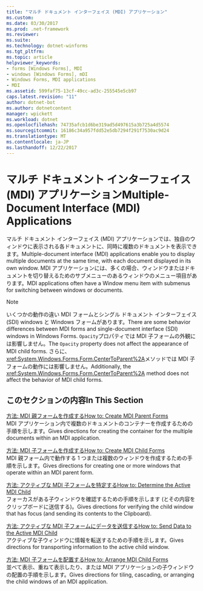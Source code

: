 ```yaml
---
title: "マルチ ドキュメント インターフェイス (MDI) アプリケーション"
ms.custom: 
ms.date: 03/30/2017
ms.prod: .net-framework
ms.reviewer: 
ms.suite: 
ms.technology: dotnet-winforms
ms.tgt_pltfrm: 
ms.topic: article
helpviewer_keywords:
- forms [Windows Forms], MDI
- windows [Windows Forms], mDI
- Windows Forms, MDI applications
- MDI
ms.assetid: 599faf75-13cf-49cc-ad3c-255545e5cb97
caps.latest.revision: "11"
author: dotnet-bot
ms.author: dotnetcontent
manager: wpickett
ms.workload: dotnet
ms.openlocfilehash: 74735afcb1d6be319ad5d497615a3b725a4d5574
ms.sourcegitcommit: 16186c34a957fdd52e5db7294f291f7530ac9d24
ms.translationtype: MT
ms.contentlocale: ja-JP
ms.lasthandoff: 12/22/2017
---
```

# <a name="multiple-document-interface-mdi-applications"></a><span data-ttu-id="72b78-102">マルチ ドキュメント インターフェイス (MDI) アプリケーション</span><span class="sxs-lookup"><span data-stu-id="72b78-102">Multiple-Document Interface (MDI) Applications</span></span>
<span data-ttu-id="72b78-103">マルチ ドキュメント インターフェイス (MDI) アプリケーションでは、独自のウィンドウに表示される各ドキュメントに、同時に複数のドキュメントを表示できます。</span><span class="sxs-lookup"><span data-stu-id="72b78-103">Multiple-document interface (MDI) applications enable you to display multiple documents at the same time, with each document displayed in its own window.</span></span> <span data-ttu-id="72b78-104">MDI アプリケーションには、多くの場合、ウィンドウまたはドキュメントを切り替えるためのサブメニューのあるウィンドウのメニュー項目があります。</span><span class="sxs-lookup"><span data-stu-id="72b78-104">MDI applications often have a Window menu item with submenus for switching between windows or documents.</span></span>  
  
> [!NOTE]
>  <span data-ttu-id="72b78-105">いくつかの動作の違い MDI フォームとシングル ドキュメント インターフェイス (SDI) windows と Windows フォームがあります。</span><span class="sxs-lookup"><span data-stu-id="72b78-105">There are some behavior differences between MDI forms and single-document interface (SDI) windows in Windows Forms.</span></span> <span data-ttu-id="72b78-106">`Opacity`プロパティでは MDI 子フォームの外観には影響しません。</span><span class="sxs-lookup"><span data-stu-id="72b78-106">The `Opacity` property does not affect the appearance of MDI child forms.</span></span> <span data-ttu-id="72b78-107">さらに、<xref:System.Windows.Forms.Form.CenterToParent%2A>メソッドでは MDI 子フォームの動作には影響しません。</span><span class="sxs-lookup"><span data-stu-id="72b78-107">Additionally, the <xref:System.Windows.Forms.Form.CenterToParent%2A> method does not affect the behavior of MDI child forms.</span></span>  
  
## <a name="in-this-section"></a><span data-ttu-id="72b78-108">このセクションの内容</span><span class="sxs-lookup"><span data-stu-id="72b78-108">In This Section</span></span>  
 [<span data-ttu-id="72b78-109">方法: MDI 親フォームを作成する</span><span class="sxs-lookup"><span data-stu-id="72b78-109">How to: Create MDI Parent Forms</span></span>](../../../../docs/framework/winforms/advanced/how-to-create-mdi-parent-forms.md)  
 <span data-ttu-id="72b78-110">MDI アプリケーション内で複数のドキュメントのコンテナーを作成するための手順を示します。</span><span class="sxs-lookup"><span data-stu-id="72b78-110">Gives directions for creating the container for the multiple documents within an MDI application.</span></span>  
  
 [<span data-ttu-id="72b78-111">方法: MDI 子フォームを作成する</span><span class="sxs-lookup"><span data-stu-id="72b78-111">How to: Create MDI Child Forms</span></span>](../../../../docs/framework/winforms/advanced/how-to-create-mdi-child-forms.md)  
 <span data-ttu-id="72b78-112">MDI 親フォーム内で動作する 1 つまたは複数のウィンドウを作成するための手順を示します。</span><span class="sxs-lookup"><span data-stu-id="72b78-112">Gives directions for creating one or more windows that operate within an MDI parent form.</span></span>  
  
 [<span data-ttu-id="72b78-113">方法: アクティブな MDI 子フォームを特定する</span><span class="sxs-lookup"><span data-stu-id="72b78-113">How to: Determine the Active MDI Child</span></span>](../../../../docs/framework/winforms/advanced/how-to-determine-the-active-mdi-child.md)  
 <span data-ttu-id="72b78-114">フォーカスがある子ウィンドウを確認するための手順を示します (とその内容をクリップボードに送信する)。</span><span class="sxs-lookup"><span data-stu-id="72b78-114">Gives directions for verifying the child window that has focus (and sending its contents to the Clipboard).</span></span>  
  
 [<span data-ttu-id="72b78-115">方法: アクティブな MDI 子フォームにデータを送信する</span><span class="sxs-lookup"><span data-stu-id="72b78-115">How to: Send Data to the Active MDI Child</span></span>](../../../../docs/framework/winforms/advanced/how-to-send-data-to-the-active-mdi-child.md)  
 <span data-ttu-id="72b78-116">アクティブな子ウィンドウに情報を転送するための手順を示します。</span><span class="sxs-lookup"><span data-stu-id="72b78-116">Gives directions for transporting information to the active child window.</span></span>  
  
 [<span data-ttu-id="72b78-117">方法: MDI 子フォームを配置する</span><span class="sxs-lookup"><span data-stu-id="72b78-117">How to: Arrange MDI Child Forms</span></span>](../../../../docs/framework/winforms/advanced/how-to-arrange-mdi-child-forms.md)  
 <span data-ttu-id="72b78-118">並べて表示、重ねて表示したり、または MDI アプリケーションの子ウィンドウの配置の手順を示します。</span><span class="sxs-lookup"><span data-stu-id="72b78-118">Gives directions for tiling, cascading, or arranging the child windows of an MDI application.</span></span>
